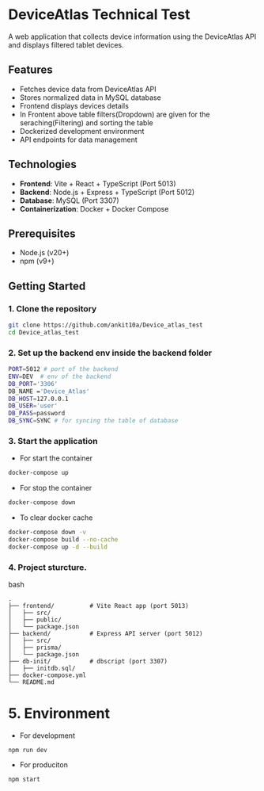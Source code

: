 # DeviceAtlas Technical Test

A web application that collects device information using the DeviceAtlas API and displays filtered tablet devices.

## Features

- Fetches device data from DeviceAtlas API
- Stores normalized data in MySQL database
- Frontend displays devices details
- In Frontent above table filters(Dropdown) are given for the seraching(Filtering) and sorting the table
- Dockerized development environment
- API endpoints for data management

## Technologies

- **Frontend**: Vite + React + TypeScript (Port 5013)
- **Backend**: Node.js + Express + TypeScript (Port 5012)
- **Database**: MySQL (Port 3307)
- **Containerization**: Docker + Docker Compose

## Prerequisites

- Node.js (v20+)
- npm (v9+)

## Getting Started

### 1. Clone the repository
```bash
git clone https://github.com/ankit10a/Device_atlas_test
cd Device_atlas_test
```
### 2. Set up the backend env inside the backend folder
```bash
PORT=5012 # port of the backend
ENV=DEV  # env of the backend
DB_PORT='3306'
DB_NAME ='Device_Atlas'
DB_HOST=127.0.0.1
DB_USER='user'
DB_PASS=password
DB_SYNC=SYNC # for syncing the table of database
```
### 3. Start the application

- For start the container

```bash
docker-compose up 

```
- For stop the container

```bash
docker-compose down 
```

- To clear docker cache

``` bash
docker-compose down -v
docker-compose build --no-cache
docker-compose up -d --build
```

### 4. Project sturcture.
bash
```
.
├── frontend/          # Vite React app (port 5013)
│   ├── src/
│   ├── public/
│   └── package.json
├── backend/           # Express API server (port 5012)
│   ├── src/
│   ├── prisma/
│   └── package.json
├── db-init/           # dbscript (port 3307)
│   ├── initdb.sql/
├── docker-compose.yml
└── README.md
```

# 5. Environment
- For development 
```
npm run dev
```
- For produciton 

```
npm start
```